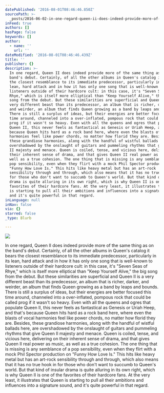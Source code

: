 ```yaml
---
datePublished: '2016-08-01T08:46:46.850Z'
sourcePath: >-
  _posts/2016-06-02-in-one-regard-queen-ii-does-indeed-provide-more-of-the-same.md
inFeed: true
authors: []
hasPage: false
keywords: []
author:
  - name: ''
    url: ''
dateModified: '2016-08-01T08:46:46.439Z'
title: ''
publisher: {}
description: >-
  In one regard, Queen II does indeed provide more of the same thing as on the
  band's debut. Certainly, of all the other albums in Queen's catalog it bears
  the closest resemblance to its immediate predecessor, particularly in its
  lean, hard attack and in how it has only one song that is well-known to
  listeners outside of their hardcore cult: in this case, it's "Seven Seas of
  Rhye," which is itself more elliptical than "Keep Yourself Alive," the big
  song from the debut. But these similarities are superficial and Queen II is a
  very different beast than its predecessor, an album that is richer, darker,
  and weirder, an album that finds Queen growing as a band by leaps and bounds.
  There is still a surplus of ideas, but their energies are better focused this
  time around, channeled into a over-inflated, pompous rock that could be called
  prog if it wasn't so heavy. Even with all the queens and ogres that populate
  Queen II, this never feels as fantastical as Genesis or Uriah Heep, and that's
  because Queen hits hard as a rock band here, where even the blasts of vocal
  harmonies feel like power chords, no matter how florid they are. Besides,
  these grandiose harmonies, along with the handful of wistful ballads here, are
  overshadowed by the onslaught of guitars and pummeling rhythms that give Queen
  II majesty and menace. Queen is coiled, tense, and vicious here, delivering on
  their inherent sense of drama, and that gives Queen II real power as music, as
  well as a true cohesion. The one thing that is missing is any semblance of a
  pop sensibility, even when they flirt with a mock Phil Spector production on
  "Funny How Love Is." This hits like heavy metal but has an art-rock
  sensibility through and through, which also means that it has no true hook in
  for those who don't want to succumb to Queen's world. But that kind of insular
  drama is quite alluring in its own right, which is why Queen II is one of the
  favorites of their hardcore fans. At the very least, it illustrates that Queen
  is starting to pull all their ambitions and influences into a signature sound,
  and it's quite powerful in that regard.
inLanguage: null
inNav: false
via: {}
starred: false
_type: Blurb

---
```

![](https://the-grid-user-content.s3-us-west-2.amazonaws.com/e5105a04-c64d-4620-871a-0a277123ccf9.png)

In one regard, Queen II does indeed provide more of the same thing as on the band's debut. Certainly, of all the other albums in Queen's catalog it bears the closest resemblance to its immediate predecessor, particularly in its lean, hard attack and in how it has only one song that is well-known to listeners outside of their hardcore cult: in this case, it's "Seven Seas of Rhye," which is itself more elliptical than "Keep Yourself Alive," the big song from the debut. But these similarities are superficial and Queen II is a very different beast than its predecessor, an album that is richer, darker, and weirder, an album that finds Queen growing as a band by leaps and bounds. There is still a surplus of ideas, but their energies are better focused this time around, channeled into a over-inflated, pompous rock that could be called prog if it wasn't so heavy. Even with all the queens and ogres that populate Queen II, this never feels as fantastical as Genesis or Uriah Heep, and that's because Queen hits hard as a rock band here, where even the blasts of vocal harmonies feel like power chords, no matter how florid they are. Besides, these grandiose harmonies, along with the handful of wistful ballads here, are overshadowed by the onslaught of guitars and pummeling rhythms that give Queen II majesty and menace. Queen is coiled, tense, and vicious here, delivering on their inherent sense of drama, and that gives Queen II real power as music, as well as a true cohesion. The one thing that is missing is any semblance of a pop sensibility, even when they flirt with a mock Phil Spector production on "Funny How Love Is." This hits like heavy metal but has an art-rock sensibility through and through, which also means that it has no true hook in for those who don't want to succumb to Queen's world. But that kind of insular drama is quite alluring in its own right, which is why Queen II is one of the favorites of their hardcore fans. At the very least, it illustrates that Queen is starting to pull all their ambitions and influences into a signature sound, and it's quite powerful in that regard.